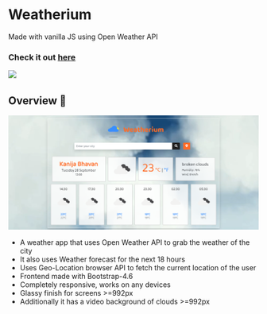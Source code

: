 # Weatherium
  Made with vanilla JS using Open Weather API
### Check it out [here](https://taheermattur.github.io/Weatherium/)
<img src="https://forthebadge.com/images/badges/made-with-javascript.svg"> 

## Overview 👀
<img src="https://github.com/TaheerMattur/Weatherium/blob/main/src/images/Weatherium.png" alt= "Weatherium">

 - A weather app that uses Open Weather API to grab the weather of the city
 - It also uses Weather forecast for the next 18 hours
 - Uses Geo-Location browser API to fetch the current location of the user
 - Frontend made with Bootstrap-4.6
 - Completely responsive, works on any devices
 - Glassy finish for screens >=992px
 - Additionally it has a video background of clouds >=992px
